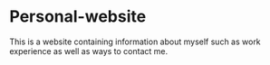 # Personal-website
This is a website containing information about myself such as work experience as well as ways to contact me. 
